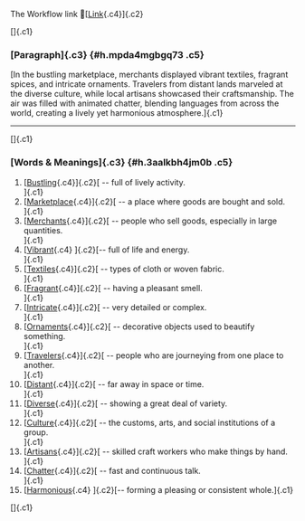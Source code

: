 The Workflow link
👏[[Link](https://www.google.com/url?q=http://www.google.com&sa=D&source=editors&ust=1761394535166470&usg=AOvVaw3U9bkLdgKcK2H_3RcLjgvG){.c4}]{.c2}

[]{.c1}

### [Paragraph]{.c3} {#h.mpda4mgbgq73 .c5}

[In the bustling marketplace, merchants displayed vibrant textiles,
fragrant spices, and intricate ornaments. Travelers from distant lands
marveled at the diverse culture, while local artisans showcased their
craftsmanship. The air was filled with animated chatter, blending
languages from across the world, creating a lively yet harmonious
atmosphere.]{.c1}

------------------------------------------------------------------------

[]{.c1}

### [Words & Meanings]{.c3} {#h.3aalkbh4jm0b .c5}

1.  [[Bustling](https://www.google.com/url?q=http://www.google.com&sa=D&source=editors&ust=1761394535167232&usg=AOvVaw3hfI0OX58Dz2uES5A-etKs){.c4}]{.c2}[ --
    full of lively activity.\
    ]{.c1}
2.  [[Marketplace](https://www.google.com/url?q=http://www.google.com&sa=D&source=editors&ust=1761394535167396&usg=AOvVaw0GEWOHAzbLEKZ55ELcGIx2){.c4}]{.c2}[ --
    a place where goods are bought and sold.\
    ]{.c1}
3.  [[Merchants](https://www.google.com/url?q=http://www.google.com&sa=D&source=editors&ust=1761394535167598&usg=AOvVaw2SnL3roQLSMuZbBn_fFpWb){.c4}]{.c2}[ --
    people who sell goods, especially in large quantities.\
    ]{.c1}
4.  [[Vibrant](https://www.google.com/url?q=http://www.google.com&sa=D&source=editors&ust=1761394535167768&usg=AOvVaw3_bRNfKAfMt1uwZknOVkkU){.c4}
    ]{.c2}[-- full of life and energy.\
    ]{.c1}
5.  [[Textiles](https://www.google.com/url?q=http://www.google.com&sa=D&source=editors&ust=1761394535167941&usg=AOvVaw0dHnSzhR_oy-dkutg_1CBS){.c4}]{.c2}[ --
    types of cloth or woven fabric.\
    ]{.c1}
6.  [[Fragrant](https://www.google.com/url?q=http://www.google.com&sa=D&source=editors&ust=1761394535168086&usg=AOvVaw0QMVNTufy4CYu4YhAJ6pOU){.c4}]{.c2}[ --
    having a pleasant smell.\
    ]{.c1}
7.  [[Intricate](https://www.google.com/url?q=http://www.google.com&sa=D&source=editors&ust=1761394535168224&usg=AOvVaw0ugi4oPcVC3oFQQgaLnac-){.c4}]{.c2}[ --
    very detailed or complex.\
    ]{.c1}
8.  [[Ornaments](https://www.google.com/url?q=http://www.google.com&sa=D&source=editors&ust=1761394535168347&usg=AOvVaw3LQNKqUR-HdkKgaBdb42Ww){.c4}]{.c2}[ --
    decorative objects used to beautify something.\
    ]{.c1}
9.  [[Travelers](https://www.google.com/url?q=http://www.google.com&sa=D&source=editors&ust=1761394535168486&usg=AOvVaw2hkNyEhPYcS7Vh6p92lnYb){.c4}]{.c2}[ --
    people who are journeying from one place to another.\
    ]{.c1}
10. [[Distant](https://www.google.com/url?q=http://www.google.com&sa=D&source=editors&ust=1761394535168645&usg=AOvVaw1nlldAyIcKegcNoc8crtF9){.c4}]{.c2}[ --
    far away in space or time.\
    ]{.c1}
11. [[Diverse](https://www.google.com/url?q=http://www.google.com&sa=D&source=editors&ust=1761394535168777&usg=AOvVaw2EZfInbRKeTh2f_7QYIm35){.c4}]{.c2}[ --
    showing a great deal of variety.\
    ]{.c1}
12. [[Culture](https://www.google.com/url?q=http://www.google.com&sa=D&source=editors&ust=1761394535168918&usg=AOvVaw0u6q3BUMvBgUMOcyBeT9Qy){.c4}]{.c2}[ --
    the customs, arts, and social institutions of a group.\
    ]{.c1}
13. [[Artisans](https://www.google.com/url?q=http://www.google.com&sa=D&source=editors&ust=1761394535169073&usg=AOvVaw0QSo-iDyXO47UzAaconSAC){.c4}]{.c2}[ --
    skilled craft workers who make things by hand.\
    ]{.c1}
14. [[Chatter](https://www.google.com/url?q=http://www.google.com&sa=D&source=editors&ust=1761394535169242&usg=AOvVaw2Br5Teko6HKUeAwgfN_5cN){.c4}]{.c2}[ --
    fast and continuous talk.\
    ]{.c1}
15. [[Harmonious](https://www.google.com/url?q=http://www.google.com&sa=D&source=editors&ust=1761394535169369&usg=AOvVaw0f-v8uhwCRiQVAqz07QBk4){.c4}
    ]{.c2}[-- forming a pleasing or consistent whole.]{.c1}

[]{.c1}
